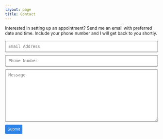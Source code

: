 ```yaml
---
layout: page
title: Contact
---
```


Interested in setting up an appointment?  Send me an email with preferred date and time.  Include your phone number and I will get back to you shortly.    
<!-- 
     After implementing this contact form make sure
     1. you have defined "email: youremail@email.com" in _config.yml file.
     2. you verify your form on formspree.io.
-->

<form class="wj-contact" action="https://formspree.io/mary@handandheartmassage.com" method="POST">
    <input type="text" name="email" placeholder="Email Address">
    <input type="text" name="number" placeholder="Phone Number">
    <textarea type="text" name="content" rows="10" placeholder="Message"></textarea>
    <input type="hidden" name="_next" value="<handandheartmassage.com/thanks> ">
    <input type="hidden" name="_subject" value="New Contact Form Submission">
    <input type="text" name="_gotcha" style="display:none">
    <input type="submit" value="Submit">
</form>

<style>
form.wj-contact input[type="text"], form.wj-contact textarea[type="text"] {
    width: 100%;
    vertical-align: middle;
    margin-top: 0.25em;
    margin-bottom: 0.5em;
    padding: 0.75em;
    font-family: monospace, sans-serif;
    font-weight: lighter;
    border-style: solid;
    border-color: #444;
    outline-color: #2e83e6;
    border-width: 1px;
    border-radius: 3px;
    transition: box-shadow .2s ease;
}
form.wj-contact input[type="submit"] {
    outline: none;
    color: white;
    background-color: #2e83e6;
    border-radius: 3px;
    padding: 0.5em;
    margin: 0.25em 0 0 0;
    border: 1px solid transparent;
    height: auto;
}
</style>
